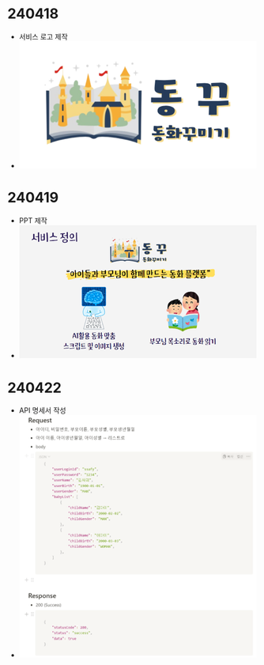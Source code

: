 # 240418
- 서비스 로고 제작
- ![logo2.png](./logo2.png)

# 240419
- PPT 제작
- ![서비스정의ppt.png](./서비스정의ppt.png)

# 240422
- API 명세서 작성
- ![writeapi.png](./writeapi.png)

